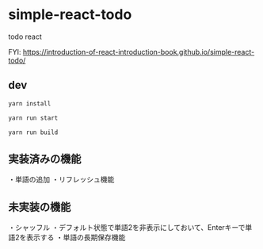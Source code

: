 # simple-react-todo

todo react

FYI: https://introduction-of-react-introduction-book.github.io/simple-react-todo/

## dev

```sh
yarn install

yarn run start

yarn run build
```


## 実装済みの機能
・単語の追加
・リフレッシュ機能


## 未実装の機能
・シャッフル
・デフォルト状態で単語2を非表示にしておいて、Enterキーで単語2を表示する
・単語の長期保存機能